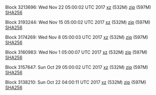 Block 3213696: Wed Nov 22 05:00:02 UTC 2017 [xz](https://transfer.sh/HUoJL/bootstrap.dat.20171122.tar.xz) (532M) [zip](https://transfer.sh/u6C1p/bootstrap.dat.20171122.zip) (597M) [SHA256](https://transfer.sh/Fpwnl/sha256.txt)

Block 3193244: Wed Nov 15 05:00:02 UTC 2017 [xz](https://transfer.sh/3mWw6/bootstrap.dat.20171115.tar.xz) (532M) [zip](https://transfer.sh/afrNn/bootstrap.dat.20171115.zip) (597M) [SHA256](https://transfer.sh/UzX6a/sha256.txt)

Block 3174269: Wed Nov  8 05:00:03 UTC 2017 [xz](https://transfer.sh/KfG8x/bootstrap.dat.20171108.tar.xz) (532M) [zip](https://transfer.sh/5tRSN/bootstrap.dat.20171108.zip) (597M) [SHA256](https://transfer.sh/DDnU3/sha256.txt)

Block 3160983: Wed Nov  1 05:00:07 UTC 2017 [xz](https://transfer.sh/esTFo/bootstrap.dat.20171101.tar.xz) (532M) [zip](https://transfer.sh/16irWe/bootstrap.dat.20171101.zip) (597M) [SHA256](https://transfer.sh/5rX3I/sha256.txt)

Block 3157647: Sun Oct 29 05:00:02 UTC 2017 [xz](https://transfer.sh/oS18R/bootstrap.dat.20171029.tar.xz) (532M) [zip](https://transfer.sh/zp9cJ/bootstrap.dat.20171029.zip) (597M) [SHA256](https://transfer.sh/s7ZT8/sha256.txt)

Block 3138210: Sun Oct 22 04:00:11 UTC 2017 [xz](https://transfer.sh/BWht3/bootstrap.dat.20171022.tar.xz) (532M) [zip](https://transfer.sh/11nsCh/bootstrap.dat.20171022.zip) (597M) [SHA256](https://transfer.sh/pdWPN/sha256.txt)
